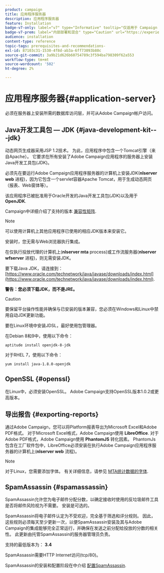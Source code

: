 ```yaml
---
product: campaign
title: 应用程序服务器
description: 应用程序服务器
feature: Installation
badge-v7-only: label="v7" type="Informative" tooltip="仅适用于 Campaign Classic v7"
badge-v7-prem: label="内部部署和混合" type="Caution" url="https://experienceleague.adobe.com/docs/campaign-classic/using/installing-campaign-classic/architecture-and-hosting-models/hosting-models-lp/hosting-models.html?lang=zh-Hans" tooltip="仅适用于内部部署和混合部署"
audience: installation
content-type: reference
topic-tags: prerequisites-and-recommendations-
exl-id: 87103c31-1530-4f8d-ab3a-6ff73093b80c
source-git-commit: 3a9b21d626b60754789c3f594ba798309f62a553
workflow-type: tm+mt
source-wordcount: '502'
ht-degree: 2%

---
```


# 应用程序服务器{#application-server}



必须在服务器上安装所需的数据库访问层，并可从Adobe Campaign帐户访问。

## Java开发工具包 — JDK {#java-development-kit---jdk}

动态网页生成器采用JSP 1.2技术。 为此，应用程序中包含一个Tomcat引擎（来自Apache）。 它要求在所有安装了Adobe Campaign应用程序的服务器上安装Java开发工具包(JDK)。

必须先在要运行Adobe Campaign应用程序服务器的计算机上安装JDK(**nlserver web** 进程)，因为它包含一个servlet容器Apache Tomcat，用于生成动态网页（报表、Web窗体等）。

该应用程序已被批准用于Oracle开发的Java开发工具包(JDK)以及用于 **OpenJDK**.

Campaign中详细介绍了支持的版本 [兼容性矩阵](../../rn/using/compatibility-matrix.md).

>[!NOTE]
>
>可以使用计算机上其他应用程序已使用的相应JDK版本来安装它。
>  
>安装时，您无需与Web浏览器执行集成。
>
>在仅执行投放代理的计算机上(**nlserver mta** process)或工作流服务器(**nlserver wfserver** 进程)，则无需安装JDK。

要下载Java JDK，请连接到： [https://www.oracle.com/technetwork/java/javase/downloads/index.html](https://www.oracle.com/technetwork/java/javase/downloads/index.html).

**警告：您必须下载JDK，而不是JRE。**

>[!CAUTION]
>
>要保留平台操作性能并确保与已安装的版本兼容，您必须在Windows和Linux中禁用自动JDK更新功能。

要在Linux环境中安装JDSL，最好使用包管理器。

在Debian 8和9中，使用以下命令：

```
aptitude install openjdk-8-jdk
```

对于RHEL 7，使用以下命令：

```
yum install java-1.8.0-openjdk
```

## OpenSSL {#openssl}

在Linux中，必须安装OpenSSL。 Adobe Campaign支持OpenSSL版本1.0.2或更高版本。

## 导出报告 {#exporting-reports}

通过Adobe Campaign，您可以将Platform报表导出为Microsoft Excel和Adobe PDF格式。 对于Microsoft Excel格式，Adobe Campaign使用 **LibreOffice**. 对于Adobe PDF格式，Adobe Campaign使用 **PhantomJS** 转化因素。 PhantomJs包含在工厂软件包中，LibreOffice必须安装在执行Adobe Campaign应用程序服务器的计算机上(**nlserver web** 流程)。

>[!NOTE]
>
>对于Linux，您需要添加字体。 有关详细信息，请参见 [MTA统计数据的字体](../../installation/using/prerequisites-of-campaign-installation-in-linux.md#fonts-for-mta-statistics).

## SpamAssassin {#spamassassin}

SpamAssassin允许您为电子邮件分配分数，以确定接收时使用的反垃圾邮件工具是否将邮件风险视为不需要。 安装是可选的。

SpamAssassin将电子邮件认定为不受欢迎，完全基于筛选和评分规则。 因此，这些规则必须每天至少更新一次，以便SpamAssassin安装及其与Adobe Campaign的集成能够完全正常运行，并确保在发送之前分配给投放的分数的相关性。 此更新由托管SpamAssassin的服务器管理员负责。

支持的最低版本为： **3.4**

SpamAssassin需要HTTP Internet访问(tcp/80)。

SpamAssassin的安装和配置阶段在中介绍 [配置SpamAssassin](../../installation/using/configuring-spamassassin.md).
